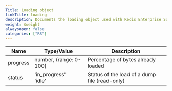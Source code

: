 ```yaml
---
Title: Loading object
linkTitle: loading
description: Documents the loading object used with Redis Enterprise Software REST API calls.
weight: $weight
alwaysopen: false
categories: ["RS"]
---
```


| Name | Type/Value | Description |
|------|------------|-------------|
| progress  | number, (range: 0-100) | Percentage of bytes already loaded |
| status    | 'in_progress'<br />'idle' | Status of the load of a dump file (read-only) |
